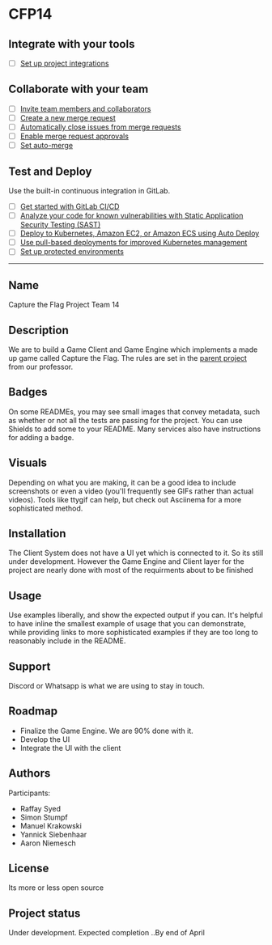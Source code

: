 # CFP14

## Integrate with your tools

- [ ] [Set up project integrations](https://swt-praktikum.informatik.uni-mannheim.de/cfp/cfp14/-/settings/integrations)

## Collaborate with your team

- [ ] [Invite team members and collaborators](https://docs.gitlab.com/ee/user/project/members/)
- [ ] [Create a new merge request](https://docs.gitlab.com/ee/user/project/merge_requests/creating_merge_requests.html)
- [ ] [Automatically close issues from merge requests](https://docs.gitlab.com/ee/user/project/issues/managing_issues.html#closing-issues-automatically)
- [ ] [Enable merge request approvals](https://docs.gitlab.com/ee/user/project/merge_requests/approvals/)
- [ ] [Set auto-merge](https://docs.gitlab.com/ee/user/project/merge_requests/merge_when_pipeline_succeeds.html)

## Test and Deploy

Use the built-in continuous integration in GitLab.

- [ ] [Get started with GitLab CI/CD](https://docs.gitlab.com/ee/ci/quick_start/index.html)
- [ ] [Analyze your code for known vulnerabilities with Static Application Security Testing (SAST)](https://docs.gitlab.com/ee/user/application_security/sast/)
- [ ] [Deploy to Kubernetes, Amazon EC2, or Amazon ECS using Auto Deploy](https://docs.gitlab.com/ee/topics/autodevops/requirements.html)
- [ ] [Use pull-based deployments for improved Kubernetes management](https://docs.gitlab.com/ee/user/clusters/agent/)
- [ ] [Set up protected environments](https://docs.gitlab.com/ee/ci/environments/protected_environments.html)

***

## Name
Capture the Flag Project Team 14


## Description
We are to build a Game Client and Game Engine which implements a made up game called Capture the Flag. The rules are set in the [parent project](https://swt-praktikum.informatik.uni-mannheim.de/kessel/cfp-service) from our professor. 


## Badges
On some READMEs, you may see small images that convey metadata, such as whether or not all the tests are passing for the project. You can use Shields to add some to your README. Many services also have instructions for adding a badge.

## Visuals
Depending on what you are making, it can be a good idea to include screenshots or even a video (you'll frequently see GIFs rather than actual videos). Tools like ttygif can help, but check out Asciinema for a more sophisticated method.

## Installation
The Client System does not have a UI yet which is connected to it. So its still under development. However the Game Engine and Client layer for the project are nearly done with most of the requirments about to be finished

## Usage
Use examples liberally, and show the expected output if you can. It's helpful to have inline the smallest example of usage that you can demonstrate, while providing links to more sophisticated examples if they are too long to reasonably include in the README.

## Support
Discord or Whatsapp is what we are using to stay in touch.

## Roadmap
- Finalize the Game Engine. We are 90% done with it.
- Develop the UI
- Integrate the UI with the client

## Authors 
Participants:
- Raffay Syed
- Simon Stumpf
- Manuel Krakowski
- Yannick Siebenhaar
- Aaron Niemesch

## License
Its more or less open source

## Project status
Under development. Expected completion ..By end of April